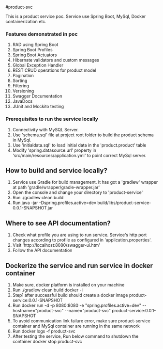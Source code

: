 #product-svc

This is a product service poc.  Service use Spring Boot, MySql, Docker containerization etc.

### Features demonstrated in poc
1. RAD using Spring Boot
2. Spring Boot Profiles
3. Spring Boot Actuators
4. Hibernate validators and custom messages
5. Global Exception Handler
6. REST CRUD operations for product model
7. Pagination
8. Sorting
9. Filtering
10. Versioning
11. Swagger Documentation
12. JavaDocs
13. JUnit and Mockito testing

### Prerequisites to run the service locally
1. Connectivity with MySQL Server.
2. Use 'schema.sql' file at project root folder to build the product schema in MySql.
3. Use 'initialdata.sql' to load initial data in the 'product.product' table
4. Modify 'spring.datasource.url' property in 'src/main/resources/application.yml' to point correct MySql server.

## How to build and service locally?
1. Service use Gradle for build management.  It has got a 'gradlew' wrapper at path 'gradle/wrapper/gradle-wrapper.jar'
2. Open the console and change your directory to 'product-service'
3. Run 
    ./gradlew clean build
4. Run 
    java -jar -Dspring.profiles.active=dev build/libs/product-service-0.0.1-SNAPSHOT.jar

## Where to see API documentation?
1. Check what profile you are using to run service.  Service's http port changes according to profile as configured in 'application.properties'.
2. Visit 'http://localhost:8080/swagger-ui.htm' 
3. Follow the API documentation

## Dockerize the service and run service in docker container
1. Make sure, docker platform is installed on your machine
2. Run 
    ./gradlew clean build docker -i
3. Step1 after successful build should create a docker image product-service:0.0.1-SNAPSHOT
4. Run
    docker run -d -p 8080:8080 -e "spring.profiles.active=dev" --hostname="product-svc" --name="product-svc" product-service:0.0.1-SNAPSHOT
5. To avoid communication link failure error, make sure product-service container and MySql container are running in the same network
6. Run
    docker logs -f product-svc
7. After testing the service, Run below command to shutdown the container
    docker stop product-svc
